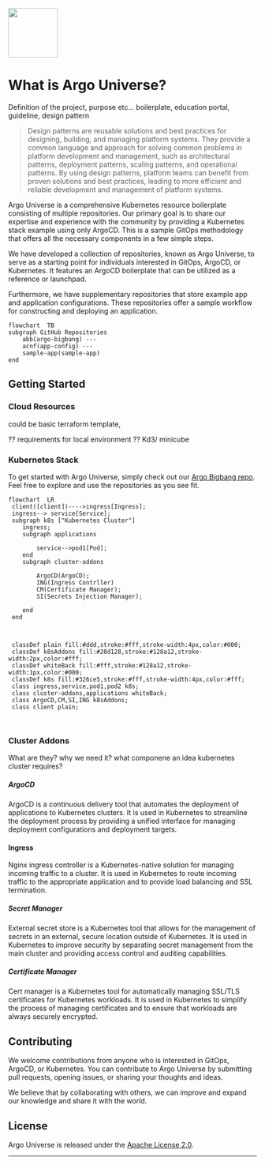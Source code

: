 <img src="https://cncf-branding.netlify.app/img/projects/argo/horizontal/color/argo-horizontal-color.png" height="100" alt="" />

# What is Argo Universe?
Definition of the project, purpose etc... boilerplate, education portal, guideline, design pattern




>Design patterns are reusable solutions and best practices for designing, building, and managing platform systems. They provide a common language and approach for solving common problems in platform development and management, such as architectural patterns, deployment patterns, scaling patterns, and operational patterns. By using design patterns, platform teams can benefit from proven solutions and best practices, leading to more efficient and reliable development and management of platform systems.

    
Argo Universe is a comprehensive Kubernetes resource boilerplate consisting of multiple repositories. Our primary goal is to share our expertise and experience with the community by providing a Kubernetes stack example using only ArgoCD. This is a sample GitOps methodology that offers all the necessary components in a few simple steps.

We have developed a collection of repositories, known as Argo Universe, to serve as a starting point for individuals interested in GitOps, ArgoCD, or Kubernetes. It features an ArgoCD boilerplate that can be utilized as a reference or launchpad.

Furthermore, we have supplementary repositories that store example app and application configurations. These repositories offer a sample workflow for constructing and deploying an application.

``` mermaid
flowchart  TB
subgraph GitHub Repositories
    abb(argo-bigbang) ---
    acnf(app-config) ---
    sample-app(sample-app)
end

```

## Getting Started
 
### Cloud Resources
could be basic terraform template, 

?? requirements for local environment ?? Kd3/ minicube

### Kubernetes Stack

To get started with Argo Universe, simply check out our [Argo Bigbang repo](https://github.com/argo-universe/argo-bigbang). Feel free to explore and use the repositories as you see fit.


``` mermaid
flowchart  LR
 client([client])---->ingress[Ingress];
 ingress--> service[Service];
 subgraph k8s ["Kubernetes Cluster"]
    ingress;
    subgraph applications
    
        service-->pod1[Pod];
    end
    subgraph cluster-addons
        
        ArgoCD(ArgoCD);
        ING(Ingress Contrller)
        CM(Certificate Manager);
        SI(Secrets Injection Manager);

    end
 end



 classDef plain fill:#ddd,stroke:#fff,stroke-width:4px,color:#000;
 classDef k8sAddons fill:#28d128,stroke:#128a12,stroke-width:2px,color:#fff;
 classDef whiteBack fill:#fff,stroke:#128a12,stroke-width:1px,color:#000;
 classDef k8s fill:#326ce5,stroke:#fff,stroke-width:4px,color:#fff; 
 class ingress,service,pod1,pod2 k8s;
 class cluster-addons,applications whiteBack;
 class ArgoCD,CM,SI,ING k8sAddons;
 class client plain;



```
### Cluster Addons

What are they? why we need it? what componene an idea kubernetes cluster requires?

##### ArgoCD
ArgoCD is a continuous delivery tool that automates the deployment of applications to Kubernetes clusters. It is used in Kubernetes to streamline the deployment process by providing a unified interface for managing deployment configurations and deployment targets.

#### Ingress  
Nginx ingress controller is a Kubernetes-native solution for managing incoming traffic to a cluster. It is used in Kubernetes to route incoming traffic to the appropriate application and to provide load balancing and SSL termination.

##### Secret Manager 
External secret store is a Kubernetes tool that allows for the management of secrets in an external, secure location outside of Kubernetes. It is used in Kubernetes to improve security by separating secret management from the main cluster and providing access control and auditing capabilities.

##### Certificate Manager 
Cert manager is a Kubernetes tool for automatically managing SSL/TLS certificates for Kubernetes workloads. It is used in Kubernetes to simplify the process of managing certificates and to ensure that workloads are always securely encrypted.

## Contributing

We welcome contributions from anyone who is interested in GitOps, ArgoCD, or Kubernetes. You can contribute to Argo Universe by submitting pull requests, opening issues, or sharing your thoughts and ideas.

We believe that by collaborating with others, we can improve and expand our knowledge and share it with the world.

## License

Argo Universe is released under the [Apache License 2.0](LICENSE.md). 

--- 
